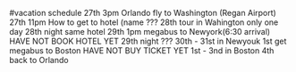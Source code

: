 #vacation schedule
27th 3pm Orlando fly to Washington (Regan Airport)
27th 11pm How to get to hotel (name ???
28th tour in Wahington only one day 
28th night same hotel
29th 1pm megabus to Newyork(6:30 arrival) HAVE NOT BOOK HOTEL YET
29th night ???
30th - 31st in Newyouk
1st get megabus to Boston HAVE NOT BUY TICKET YET
1st - 3nd in Boston
4th back to Orlando

